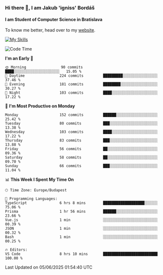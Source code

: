 ### Hi there 👋, I am Jakub 'igniss' Bordáš

#### I am Student of Computer Science in Bratislava
To know me better, head over to my [website](https://bordas.sk).

[![My Skills](https://skillicons.dev/icons?i=js,typescript,html,css,figma,svelte,vue,next,postgresql,nest,express,nodejs)](https://bordas.sk)


<!--START_SECTION:waka-->
![Code Time](http://img.shields.io/badge/Code%20Time-1%2C926%20hrs%2041%20mins-blue)

**I'm an Early 🐤** 

```text
🌞 Morning                90 commits          ████░░░░░░░░░░░░░░░░░░░░░   15.05 % 
🌆 Daytime                224 commits         █████████░░░░░░░░░░░░░░░░   37.46 % 
🌃 Evening                181 commits         ████████░░░░░░░░░░░░░░░░░   30.27 % 
🌙 Night                  103 commits         ████░░░░░░░░░░░░░░░░░░░░░   17.22 % 
```
📅 **I'm Most Productive on Monday** 

```text
Monday                   152 commits         ██████░░░░░░░░░░░░░░░░░░░   25.42 % 
Tuesday                  80 commits          ███░░░░░░░░░░░░░░░░░░░░░░   13.38 % 
Wednesday                103 commits         ████░░░░░░░░░░░░░░░░░░░░░   17.22 % 
Thursday                 83 commits          ███░░░░░░░░░░░░░░░░░░░░░░   13.88 % 
Friday                   56 commits          ██░░░░░░░░░░░░░░░░░░░░░░░   09.36 % 
Saturday                 58 commits          ██░░░░░░░░░░░░░░░░░░░░░░░   09.70 % 
Sunday                   66 commits          ███░░░░░░░░░░░░░░░░░░░░░░   11.04 % 
```


📊 **This Week I Spent My Time On** 

```text
🕑︎ Time Zone: Europe/Budapest

💬 Programming Languages: 
TypeScript               6 hrs 8 mins        ███████████████████░░░░░░   75.06 % 
Prisma                   1 hr 56 mins        ██████░░░░░░░░░░░░░░░░░░░   23.66 % 
Vue.js                   1 min               ░░░░░░░░░░░░░░░░░░░░░░░░░   00.39 % 
JSON                     1 min               ░░░░░░░░░░░░░░░░░░░░░░░░░   00.32 % 
Bash                     1 min               ░░░░░░░░░░░░░░░░░░░░░░░░░   00.25 % 

🔥 Editors: 
VS Code                  8 hrs 10 mins       █████████████████████████   100.00 % 
```


 Last Updated on 05/06/2025 01:54:40 UTC
<!--END_SECTION:waka-->
